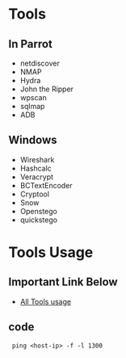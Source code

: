 
# Tools



## In Parrot 

- netdiscover
- NMAP
- Hydra
- John the Ripper
- wpscan
- sqlmap
- ADB

## Windows

- Wireshark
- Hashcalc
- Veracrypt
- BCTextEncoder
- Cryptool
- Snow
- Openstego
- quickstego

  
 # Tools Usage
## Important Link Below
- [All Tools usage ](https://github.com/TheCyberpunker/CEH-Practical-Notes/blob/main/8%20-%20CEH-Notes.md)



## code
````console
 ping <host-ip> -f -l 1300
````


